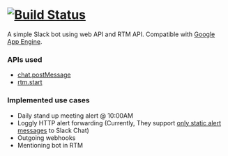 [![Build Status](https://travis-ci.org/hsluo/slack-bot.svg?branch=master)](https://travis-ci.org/hsluo/slack-bot)
==

A simple Slack bot using web API and RTM API. Compatible with [Google App Engine](https://cloud.google.com/appengine/docs).

### APIs used
- [chat.postMessage](https://api.slack.com/methods/chat.postMessage)
- [rtm.start](https://api.slack.com/methods/rtm.start)

### Implemented use cases
- Daily stand up meeting alert @ 10:00AM
- Loggly HTTP alert forwarding (Currently, They support [only static alert messages](https://www.loggly.com/docs/slack-alerts/) to Slack Chat)
- Outgoing webhooks
- Mentioning bot in RTM
